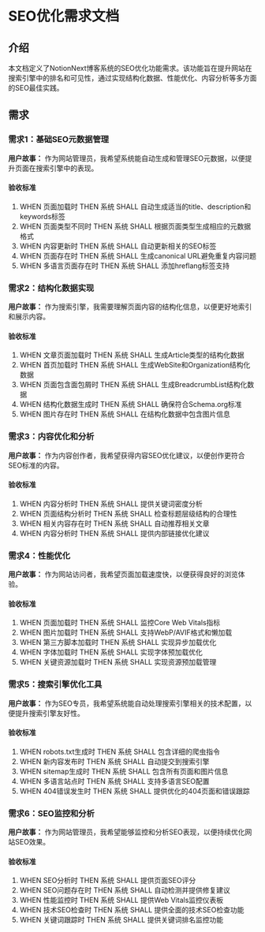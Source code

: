 # SEO优化需求文档

## 介绍

本文档定义了NotionNext博客系统的SEO优化功能需求。该功能旨在提升网站在搜索引擎中的排名和可见性，通过实现结构化数据、性能优化、内容分析等多方面的SEO最佳实践。

## 需求

### 需求1：基础SEO元数据管理

**用户故事：** 作为网站管理员，我希望系统能自动生成和管理SEO元数据，以便提升页面在搜索引擎中的表现。

#### 验收标准

1. WHEN 页面加载时 THEN 系统 SHALL 自动生成适当的title、description和keywords标签
2. WHEN 页面类型不同时 THEN 系统 SHALL 根据页面类型生成相应的元数据格式
3. WHEN 内容更新时 THEN 系统 SHALL 自动更新相关的SEO标签
4. WHEN 页面存在时 THEN 系统 SHALL 生成canonical URL避免重复内容问题
5. WHEN 多语言页面存在时 THEN 系统 SHALL 添加hreflang标签支持

### 需求2：结构化数据实现

**用户故事：** 作为搜索引擎，我需要理解页面内容的结构化信息，以便更好地索引和展示内容。

#### 验收标准

1. WHEN 文章页面加载时 THEN 系统 SHALL 生成Article类型的结构化数据
2. WHEN 首页加载时 THEN 系统 SHALL 生成WebSite和Organization结构化数据
3. WHEN 页面包含面包屑时 THEN 系统 SHALL 生成BreadcrumbList结构化数据
4. WHEN 结构化数据生成时 THEN 系统 SHALL 确保符合Schema.org标准
5. WHEN 图片存在时 THEN 系统 SHALL 在结构化数据中包含图片信息

### 需求3：内容优化和分析

**用户故事：** 作为内容创作者，我希望获得内容SEO优化建议，以便创作更符合SEO标准的内容。

#### 验收标准

1. WHEN 内容分析时 THEN 系统 SHALL 提供关键词密度分析
2. WHEN 页面结构分析时 THEN 系统 SHALL 检查标题层级结构的合理性
3. WHEN 相关内容存在时 THEN 系统 SHALL 自动推荐相关文章
4. WHEN 内容分析时 THEN 系统 SHALL 提供内部链接优化建议

### 需求4：性能优化

**用户故事：** 作为网站访问者，我希望页面加载速度快，以便获得良好的浏览体验。

#### 验收标准

1. WHEN 页面加载时 THEN 系统 SHALL 监控Core Web Vitals指标
2. WHEN 图片加载时 THEN 系统 SHALL 支持WebP/AVIF格式和懒加载
3. WHEN 第三方脚本加载时 THEN 系统 SHALL 实现异步加载优化
4. WHEN 字体加载时 THEN 系统 SHALL 实现字体预加载优化
5. WHEN 关键资源加载时 THEN 系统 SHALL 实现资源预加载管理

### 需求5：搜索引擎优化工具

**用户故事：** 作为SEO专员，我希望系统能自动处理搜索引擎相关的技术配置，以便提升搜索引擎友好性。

#### 验收标准

1. WHEN robots.txt生成时 THEN 系统 SHALL 包含详细的爬虫指令
2. WHEN 新内容发布时 THEN 系统 SHALL 自动提交到搜索引擎
3. WHEN sitemap生成时 THEN 系统 SHALL 包含所有页面和图片信息
4. WHEN 多语言站点时 THEN 系统 SHALL 支持多语言SEO配置
5. WHEN 404错误发生时 THEN 系统 SHALL 提供优化的404页面和错误跟踪

### 需求6：SEO监控和分析

**用户故事：** 作为网站管理员，我希望能够监控和分析SEO表现，以便持续优化网站SEO效果。

#### 验收标准

1. WHEN SEO分析时 THEN 系统 SHALL 提供页面SEO评分
2. WHEN SEO问题存在时 THEN 系统 SHALL 自动检测并提供修复建议
3. WHEN 性能监控时 THEN 系统 SHALL 提供Web Vitals监控仪表板
4. WHEN 技术SEO检查时 THEN 系统 SHALL 提供全面的技术SEO检查功能
5. WHEN 关键词跟踪时 THEN 系统 SHALL 提供关键词排名监控功能